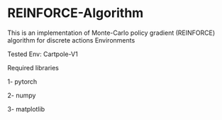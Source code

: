 # REINFORCE-Algorithm


This is an implementation of Monte-Carlo policy gradient (REINFORCE) algorithm for discrete actions Environments

Tested Env: Cartpole-V1

Required libraries

1- pytorch

2- numpy

3- matplotlib
